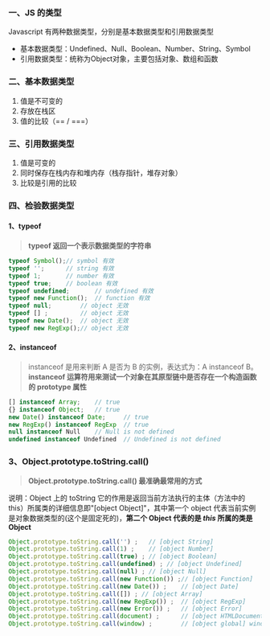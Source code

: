 ### 一、JS 的类型

Javascript 有两种数据类型，分别是基本数据类型和引用数据类型

- 基本数据类型：Undefined、Null、Boolean、Number、String、Symbol 
- 引用数据类型：统称为Object对象，主要包括对象、数组和函数



### 二、基本数据类型

1. 值是不可变的
2. 存放在栈区
3. 值的比较（== / ===）



### 三、引用数据类型

1. 值是可变的
2. 同时保存在栈内存和堆内存（栈存指针，堆存对象）
3. 比较是引用的比较



### 四、检验数据类型

#### 1、typeof

> **typeof 返回一个表示数据类型的字符串**

```js
typeof Symbol();// symbol 有效
typeof ''; 		// string 有效
typeof 1; 		// number 有效
typeof true; 	// boolean 有效
typeof undefined; 		// undefined 有效
typeof new Function(); 	// function 有效
typeof null; 		// object 无效
typeof [] ; 		// object 无效
typeof new Date(); 	// object 无效
typeof new RegExp();// object 无效
```

#### 2、instanceof

> instanceof 是用来判断 A 是否为 B 的实例，表达式为：A instanceof B。**instanceof 运算符用来测试一个对象在其原型链中是否存在一个构造函数的 prototype 属性**

```js
[] instanceof Array; 	// true
{} instanceof Object;	// true
new Date() instanceof Date;		// true
new RegExp() instanceof RegExp	// true
null instanceof Null	// Null is not defined
undefined instanceof Undefined	// Undefined is not defined
```

### 3、Object.prototype.toString.call()

> **Object.prototype.toString.call() 最准确最常用的方式**

说明：Object 上的 toString 它的作用是返回当前方法执行的主体（方法中的 this）所属类的详细信息即"[object Object]"，其中第一个 object 代表当前实例是对象数据类型的(这个是固定死的)，**第二个 Object 代表的是 *this* 所属的类是 Object**

```js
Object.prototype.toString.call('') ;   // [object String]
Object.prototype.toString.call(1) ;    // [object Number]
Object.prototype.toString.call(true) ; // [object Boolean]
Object.prototype.toString.call(undefined) ; // [object Undefined]
Object.prototype.toString.call(null) ; // [object Null]
Object.prototype.toString.call(new Function()) ;// [object Function]
Object.prototype.toString.call(new Date()) ; 	// [object Date]
Object.prototype.toString.call([]) ; // [object Array]
Object.prototype.toString.call(new RegExp()) ; 	// [object RegExp]
Object.prototype.toString.call(new Error()) ; 	// [object Error]
Object.prototype.toString.call(document) ; 		// [object HTMLDocument]
Object.prototype.toString.call(window) ; 		// [object global] window 是全局对象 global 的引用
```



